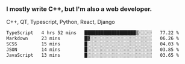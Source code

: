 <h3>I mostly write C++, but I'm also a web developer.</h3>
<p>C++, QT, Typescript, Python, React, Django</p>

<!--START_SECTION:waka-->

```txt
TypeScript   4 hrs 52 mins   ███████████████████▒░░░░░   77.22 %
Markdown     23 mins         █▓░░░░░░░░░░░░░░░░░░░░░░░   06.26 %
SCSS         15 mins         █░░░░░░░░░░░░░░░░░░░░░░░░   04.03 %
JSON         14 mins         █░░░░░░░░░░░░░░░░░░░░░░░░   03.85 %
JavaScript   13 mins         █░░░░░░░░░░░░░░░░░░░░░░░░   03.65 %
```

<!--END_SECTION:waka-->
